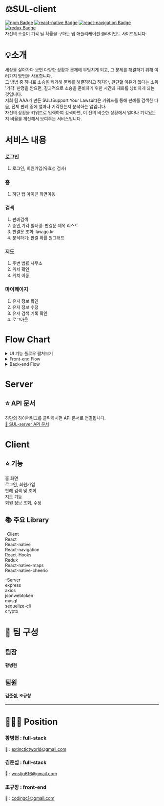 # ⚖️SUL-client
[![npm Badge](https://img.shields.io/badge/npm-6.14.6-orange)](https://docs.npmjs.com/cli/version)
[![react-native Badge](https://img.shields.io/badge/react--native-0.63.1-blue)](https://reactnative.dev/versions)
[![react-navigation Badge](https://img.shields.io/badge/react--navigation-5.7.1-blueviolet)](https://reactnavigation.org/docs/getting-started)
[![redux Badge](https://img.shields.io/badge/redux-4.0.5-brightgreen)](https://github.com/reduxjs/redux)
<br/>
자신의 소송이 기각 될 확률을 구하는 웹 애플리케이션 클라이언트 사이드입니다

# 💡소개<br />
세상을 살아가다 보면 다양한 상황과 문제에 부딪치게 되고, 그 문제를 해결하기 위해 여러가지 방법을 사용합니다.<br />
그 방법 중 하나로 소송을 제기해 문제를 해결하려고 하지만, 판단할 이유가 없다는 소위 '기각' 판정을 받으면, 결과적으로 소송을 준비하기 위한 시간과 재화를 낭비하게 되는 것입니다.<br />
저희 팀 AAA가 만든 SUL(Support Your Lawsuit)은 키워드를 통해 판례를 검색한 다음, 전체 판례 중에 얼마나 기각됬는지 분석하는 앱입니다.<br />
자신의 상황을 키워드로 입력하여 검색하면, 이 전의 비슷한 상황에서 얼마나 기각됬는지 비율을 계산해서 보여주는 서비스입니다.<br />

# 서비스 내용
### 로그인
1. 로그인, 회원가입(유효성 검사)
### 홈
1. 하단 탭 아이콘 화면이동
### 검색
1. 판례검색
2. 승인,기각 필터링: 판결문 제목 리스트
3. 판결문 조회: law.go.kr
4. 분석하기: 판결 확률 원그래프
### 지도
1. 주변 법률 사무소
2. 위치 확인
3. 위치 이동
### 마이페이지
1. 유저 정보 확인
2. 유저 정보 수정
3. 유저 검색 기록 확인
4. 로그아웃

# Flow Chart
<details>
<summary>UI 기능 플로우 펼쳐보기</summary>
<img width="551" alt="work" src="https://user-images.githubusercontent.com/53177533/89711843-caa8c980-d9c7-11ea-86eb-dc965e54abab.png">
</details>
<details>
<summary>Front-end Flow</summary>
<img width="551" alt="work" src="https://user-images.githubusercontent.com/53177533/89712046-3fc8ce80-d9c9-11ea-9f66-3ce52e355482.png">
</details>
<details>
<summary>Back-end Flow</summary>
<img width="551" alt="server" src="https://user-images.githubusercontent.com/49430407/89738949-a0ced000-dab7-11ea-85ed-ab82697b3c24.png">
</details>

# Server
## ⭐ API 문서
하단의 하이퍼링크를 클릭하시면 API 문서로 연결됩니다.<br />
 <a href ="https://app.gitbook.com/@sul/s/sul/">📝 SUL-server API 문서</a><br />
# Client
## ⭐ 기능<br />
홈 화면<br />
로그인, 회원가입<br />
판례 검색 및 조회<br />
지도 기능<br />
회원 정보 조회, 수정<br />
## 📚 주요 Library<br />
-Client <br />
React<br />
React-native<br />
React-navigation<br />
React-Hooks<br />
Redux<br />
React-native-maps<br />
React-native-cheerio<br />

-Server <br />
express <br />
axios <br />
jsonwebtoken <br />
mysql <br />
sequelize-cli <br />
crypto <br />
# :evergreen_tree: 팀 구성
## 팀장
#### 황병현
## 팀원
#### 김준섭, 조규창
<hr>

# :people_holding_hands: Position
### 황병현 : full-stack <br />
📧 : extinctictworld@gmail.com
### 김준섭 : full-stack <br />
📧 : wnstjq616@gmail.com
### 조규창 : front-end <br />
📧 : codingc1@gmail.com
